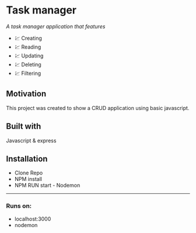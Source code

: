 # Task manager 

*A task manager application that features*

- 💹 Creating
- 💹 Reading
- 💹 Updating
- 💹 Deleting
- 💹 Filtering

## Motivation
This project was created to show a CRUD application using basic javascript.

## Built with
Javascript & express

## Installation

- Clone Repo
- NPM install
- NPM RUN start - Nodemon

---

### Runs on:
- localhost:3000 
- nodemon
